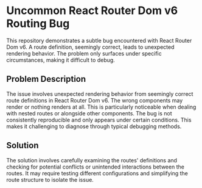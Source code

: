 # Uncommon React Router Dom v6 Routing Bug

This repository demonstrates a subtle bug encountered with React Router Dom v6.  A route definition, seemingly correct, leads to unexpected rendering behavior.  The problem only surfaces under specific circumstances, making it difficult to debug.

## Problem Description
The issue involves unexpected rendering behavior from seemingly correct route definitions in React Router Dom v6.  The wrong components may render or nothing renders at all.  This is particularly noticeable when dealing with nested routes or alongside other components. The bug is not consistently reproducible and only appears under certain conditions.  This makes it challenging to diagnose through typical debugging methods.

## Solution
The solution involves carefully examining the routes' definitions and checking for potential conflicts or unintended interactions between the routes. It may require testing different configurations and simplifying the route structure to isolate the issue.